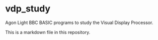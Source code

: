 # vdp_study
Agon Light BBC BASIC programs to study the Visual Display Processor.

This is a markdown file in this repository.
